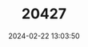 ---
title: "20427"
category: "Spalacopus cyanus"
draft: false
date: 2024-02-22 13:03:50
languages:
  English: ["Coruro"]
---